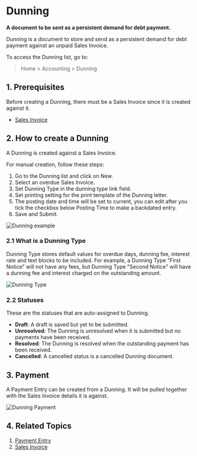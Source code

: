 <!-- add-breadcrumbs -->
# Dunning

**A document to be sent as a persistent demand for debt payment.**

Dunning is a document to store and send as a persistent demand for debt payment against an unpaid Sales Invoice.

To access the Dunning list, go to:
> Home > Accounting > Dunning

## 1. Prerequisites
Before creating a Dunning, there must be a Sales Invoice since it is created against it.

* [Sales Invoice](/docs/user/manual/en/accounts/sales-invoice)

## 2. How to create a Dunning
A Dunning is created against a Sales Invoice.

For manual creation, follow these steps:

1. Go to the Dunning list and click on New.
1. Select an overdue Sales Invoice.
1. Set Dunning Type in the dunning type link field.
1. Set printing setting for the print template of the Dunning letter.
1. The posting date and time will be set to current, you can edit after you tick the checkbox below Posting Time to make a backdated entry.
1. Save and Submit.

 ![Dunning example](/docs/assets/img/accounts/dunning.gif)

### 2.1 What is a Dunning Type
Dunning Type stores default values for overdue days, dunning fee, interest rate and text blocks to be included. For example, a Dunning Type "First Notice" will not have any fees, but Dunning Type "Second Notice" will have a dunning fee and interest charged on the outstanding amount.

 ![Dunning Type](/docs/assets/img/accounts/dunning-type.png)

### 2.2 Statuses

These are the statuses that are auto-assigned to Dunning.

* **Draft**: A draft is saved but yet to be submitted.
* **Unresolved**: The Dunning is unresolved when it is submitted but no payments have been received.
* **Resolved**: The Dunning is resolved when the outstanding payment has been received.
* **Cancelled**: A cancelled status is a cancelled Dunning document.

## 3. Payment

A Payment Entry can be created from a Dunning. It will be pulled together with the Sales Invoice details it is against.
 
![Dunning Payment](/docs/assets/img/accounts/dunning-payment.png)

## 4. Related Topics
1. [Payment Entry](/docs/user/manual/en/accounts/payment-entry)
1. [Sales Invoice](/docs/user/manual/en/accounts/purchase-invoice)
